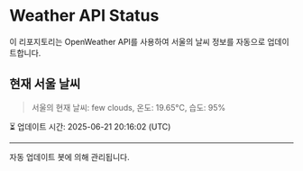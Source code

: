 
# Weather API Status

이 리포지토리는 OpenWeather API를 사용하여 서울의 날씨 정보를 자동으로 업데이트합니다.

## 현재 서울 날씨
> 서울의 현재 날씨: few clouds, 온도: 19.65°C, 습도: 95%

⏳ 업데이트 시간: 2025-06-21 20:16:02 (UTC)

---
자동 업데이트 봇에 의해 관리됩니다.

